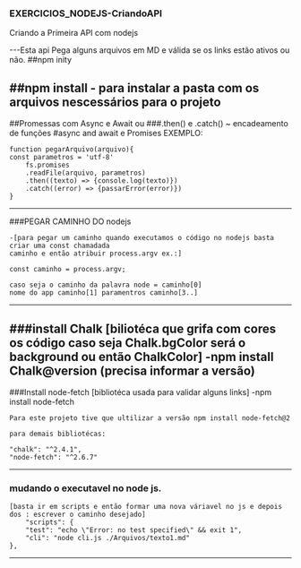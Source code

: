 ### EXERCICIOS_NODEJS-CriandoAPI
 Criando a Primeira API com nodejs

 ---Esta api Pega alguns arquivos em MD e válida se os links estão ativos ou não.
 ##npm inity

 ##npm install
    - para instalar a pasta com os arquivos nescessários para o projeto
----------------------------------------------------------------------------------
##Promessas com Async e Await ou 
    ###.then() e .catch() ~ encadeamento de funções
    #async and await e Promises
    EXEMPLO:

    function pegarArquivo(arquivo){
    const parametros = 'utf-8'
        fs.promises
        .readFile(arquivo, parametros)
        .then((texto) => {console.log(texto)})
        .catch((error) => {passarError(error)})
    }
----------------------------------------------------------------------------------
###PEGAR CAMINHO DO nodejs

    -[para pegar um caminho quando executamos o código no nodejs basta criar uma const chamadada
    caminho e então atribuir process.argv ex.:]
    
    const caminho = process.argv;
    
    caso seja o caminho da palavra node = caminho[0]
    nome do app caminho[1] paramentros caminho[3..]
----------------------------------------------------------------------------------

###install Chalk
    [biliotéca que grifa com cores os código caso seja Chalk.bgColor será o background ou então ChalkColor]
    -npm install Chalk@version (precisa informar a versão)
----------------------------------------------------------------------------------
###Install node-fetch
    [bibliotéca usada para validar alguns links]
    -npm install node-fetch

    Para este projeto tive que ultilizar a versão npm install node-fetch@2

    para demais bibliotécas: 

    "chalk": "^2.4.1",
    "node-fetch": "^2.6.7"

----------------------------------------------------------------------------------
### mudando o executavel no node js.
    [basta ir em scripts e então formar uma nova váriavel no js e depois dos : escrever o caminho desejado]
        "scripts": {
        "test": "echo \"Error: no test specified\" && exit 1",
        "cli": "node cli.js ./Arquivos/texto1.md"
    },
----------------------------------------------------------------------------------
